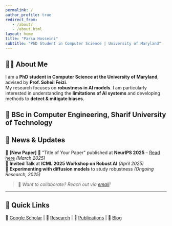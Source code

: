 ```yaml
---
permalink: /
author_profile: true
redirect_from: 
   - /about/
   - /about.html
layout: home
title: "Parsa Hosseini"
subtitle: "PhD Student in Computer Science | University of Maryland"
---
```


## 🧑‍💻 About Me  
I am a **PhD student in Computer Science at the University of Maryland**, advised by **Prof. Soheil Feizi**.  
My research focuses on **robustness in AI models**. 
I am particularly interested in understanding the **limitations of AI systems** and developing methods to **detect & mitigate biases**.

📜 **BSc in Computer Engineering**, Sharif University of Technology  
---

## 📰 News & Updates  
🔹 **[New Paper]** 🎉 "Title of Your Paper" published at **NeurIPS 2025** – [Read here](#) *(March 2025)*  
🔹 **Invited Talk** at **ICML 2025 Workshop on Robust AI** *(April 2025)*  
🔹 **Experimenting with diffusion models** to study robustness *(Ongoing Research, 2025)*  

> 📌 *Want to collaborate? Reach out via [email](mailto:your-email@umd.edu)!*  

---

## 🔗 Quick Links  
📄 [Google Scholar](#) | 🔬 [Research](#) | 📂 [Publications](#) | 📝 [Blog](#)  

